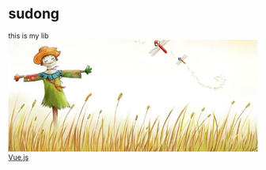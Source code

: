 # sudong
this is my lib
![image](https://github.com/sud2g/sudong/blob/master/face/scarecrow.jpg)
[Vue.js](http://cn.vuejs.org/)
